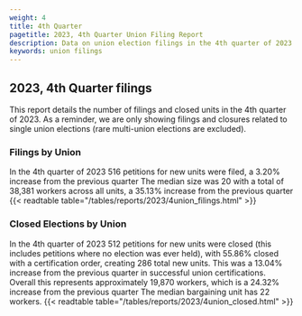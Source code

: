 ```yaml
---
weight: 4
title: 4th Quarter
pagetitle: 2023, 4th Quarter Union Filing Report
description: Data on union election filings in the 4th quarter of 2023
keywords: union filings
---
```


## 2023, 4th Quarter filings

This report details the number of filings and closed units in the 4th quarter of 2023. As a reminder, we are only showing filings and closures related to single union elections (rare multi-union elections are excluded).

### Filings by Union
In the 4th quarter of 2023 516 petitions for new units were filed, a 3.20% increase from the previous quarter The median size was 20 with a total of 38,381 workers across all units, a 35.13% increase from the previous quarter
{{< readtable table="/tables/reports/2023/4union_filings.html" >}}

### Closed Elections by Union
In the 4th quarter of 2023 512 petitions for new units were closed (this includes petitions where no election was ever held), with 55.86% closed with a certification order, creating 286 total new units. This was a 13.04% increase from the previous quarter in successful union certifications. Overall this represents approximately 19,870 workers, which is a 24.32% increase from the previous quarter The median bargaining unit has 22 workers.
{{< readtable table="/tables/reports/2023/4union_closed.html" >}}
